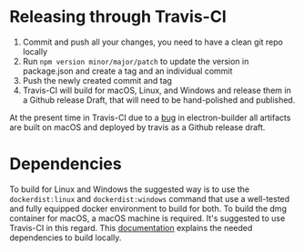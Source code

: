 # Releasing through Travis-CI

1. Commit and push all your changes, you need to have a clean git repo locally
2. Run `npm version minor/major/patch` to update the version in package.json and create a tag and an individual commit
3. Push the newly created commit and tag 
4. Travis-CI will build for macOS, Linux, and Windows and release them in a Github release Draft, that will need to be hand-polished and published.

At the present time in Travis-CI due to a [bug](https://github.com/electron-userland/electron-builder/issues/1871) in electron-builder all artifacts are built on macOS and deployed by travis as a Github release draft.


# Dependencies

To build for Linux and Windows the suggested way is to use the `dockerdist:linux` and `dockerdist:windows` command that use a well-tested and fully equipped docker environment to build for both.
To build the dmg container for macOS, a macOS machine is required. It's suggested to use Travis-CI in this regard.
This [documentation](https://github.com/electron-userland/electron-builder/wiki/Multi-Platform-Build) explains the needed dependencies to build locally.
